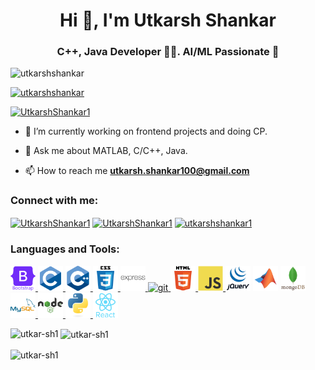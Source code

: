 <h1 align="center">Hi 👋, I'm Utkarsh Shankar</h1>
<h3 align="center"> C++, Java Developer 👨‍💻. AI/ML Passionate 🤖</h3>

<p align="left"> <img src="https://komarev.com/ghpvc/?username=utkar-sh1&label=Profile%20views&color=0e75b6&style=flat" alt="utkarshshankar" /> </p>

<p align="left"> <a href="https://github.com/ryo-ma/github-profile-trophy"><img src="https://github-profile-trophy.vercel.app/?username=utkar-sh1" alt="utkarshshankar" /></a> </p>

<p align="left"> <a href="https://twitter.com/UtkarshShankar1" target="blank"><img src="https://img.shields.io/twitter/follow/UtkarshShankar1?logo=twitter&style=for-the-badge" alt="UtkarshShankar1" /></a> </p>

- 🔭 I’m currently working on frontend projects and doing CP.

- 💬 Ask me about MATLAB, C/C++, Java.

- 📫 How to reach me **utkarsh.shankar100@gmail.com**

<h3 align="left">Connect with me:</h3>
<p align="left">
<a href="https://twitter.com/UtkarshShankar1" target="blank"><img align="center" src="https://cdn.jsdelivr.net/npm/simple-icons@3.0.1/icons/twitter.svg" alt="UtkarshShankar1" height="30" width="40" /></a>
<a href="https://www.linkedin.com/in/utkarsh-shankar-001b49107/" target="blank"><img align="center" src="https://cdn.jsdelivr.net/npm/simple-icons@3.0.1/icons/linkedin.svg" alt="UtkarshShankar1" height="30" width="40" /></a>
<a href="https://www.instagram.com/utkarshshankar1/" target="blank"><img align="center" src="https://cdn.jsdelivr.net/npm/simple-icons@3.0.1/icons/instagram.svg" alt="utkarshshankar1" height="30" width="40" /></a>
</p>

<h3 align="left">Languages and Tools:</h3>
<p align="left"> <a href="https://getbootstrap.com" target="_blank"> <img src="https://raw.githubusercontent.com/devicons/devicon/master/icons/bootstrap/bootstrap-plain-wordmark.svg" alt="bootstrap" width="40" height="40"/> </a> <a href="https://www.cprogramming.com/" target="_blank"> <img src="https://raw.githubusercontent.com/devicons/devicon/master/icons/c/c-original.svg" alt="c" width="40" height="40"/> </a> <a href="https://www.w3schools.com/cpp/" target="_blank"> <img src="https://raw.githubusercontent.com/devicons/devicon/master/icons/cplusplus/cplusplus-original.svg" alt="cplusplus" width="40" height="40"/> </a> <a href="https://www.w3schools.com/css/" target="_blank"> <img src="https://raw.githubusercontent.com/devicons/devicon/master/icons/css3/css3-original-wordmark.svg" alt="css3" width="40" height="40"/> </a> <a href="https://expressjs.com" target="_blank"> <img src="https://raw.githubusercontent.com/devicons/devicon/master/icons/express/express-original-wordmark.svg" alt="express" width="40" height="40"/> </a> <a href="https://git-scm.com/" target="_blank"> <img src="https://www.vectorlogo.zone/logos/git-scm/git-scm-icon.svg" alt="git" width="40" height="40"/> </a> <a href="https://www.w3.org/html/" target="_blank"> <img src="https://raw.githubusercontent.com/devicons/devicon/master/icons/html5/html5-original-wordmark.svg" alt="html5" width="40" height="40"/> </a> <a href="https://developer.mozilla.org/en-US/docs/Web/JavaScript" target="_blank"> <img src="https://raw.githubusercontent.com/devicons/devicon/master/icons/javascript/javascript-original.svg" alt="javascript" width="40" height="40"/> </a>
  <a href="https://jquery.com/" title="jQuery"><img src="icon/jquery/jquery-original-wordmark.svg" alt="jQuery" width="40" height="40"/></a>
   <a href="https://in.mathworks.com/products/matlab.html" title="MATLAB"><img src="icon/matlab/matlab-original.svg" alt="MATLAB" width="40" height="40"/></a>
  <a href="https://www.mongodb.com/" target="_blank"> <img src="https://raw.githubusercontent.com/devicons/devicon/master/icons/mongodb/mongodb-original-wordmark.svg" alt="mongodb" width="40" height="40"/> </a> <a href="https://www.mysql.com/" target="_blank"> <img src="https://raw.githubusercontent.com/devicons/devicon/master/icons/mysql/mysql-original-wordmark.svg" alt="mysql" width="40" height="40"/> </a> <a href="https://nodejs.org" target="_blank"> <img src="https://raw.githubusercontent.com/devicons/devicon/master/icons/nodejs/nodejs-original-wordmark.svg" alt="nodejs" width="40" height="40"/> </a>
   <a href="https://www.python.org/" title="Python"><img src="icon/python/python-original.svg" alt="Python" width="40" height="40"/></a><a href="https://reactjs.org/" target="_blank"> <img src="https://raw.githubusercontent.com/devicons/devicon/master/icons/react/react-original-wordmark.svg" alt="react" width="40" height="40"/> </a> 
  
 

</p>

<p><img align="left" src="https://github-readme-stats.vercel.app/api/top-langs?username=utkar-sh1&show_icons=true&locale=en&layout=compact" alt="utkar-sh1" /></p>

<p>&nbsp;<img align="center" src="https://github-readme-stats.vercel.app/api?username=utkar-sh1&show_icons=true&locale=en" alt="utkar-sh1" /></p>

<p><img align="center" src="https://github-readme-streak-stats.herokuapp.com/?user=utkar-sh1&" alt="utkar-sh1" /></p>


